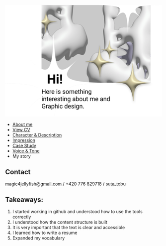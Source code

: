 ![title-slide](IMG/title-slide.png)

- [About me](../03-aboutness/index.md)
- [View CV](../04-experience/index.md) 
- [Character & Description](../01-character-description/index.md)
- [Impression](../02-impression/index.md)
- [Case Study](../03-aboutness/case-study.md)
- [Voice & Tone](../05-voice-tone/index.md)
- My story

## Contact
magic4jellyfish@gmail.com / 
+420 776 829718 / 
suta_tobu

## Takeaways:
1. I started working in github and understood how to use the tools correctly
2. I understood how the content structure is built
3. It is very important that the text is clear and accessible
4. I learned how to write a resume
5. Expanded my vocabulary

